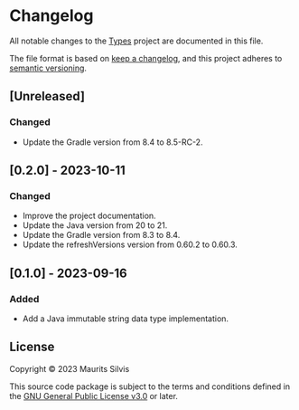 # Changelog

All notable changes to the [Types](https://github.com/mauritssilvis/types) project are documented in this file.

The file format is based on [keep a changelog](https://keepachangelog.com/en/1.1.0/),
and this project adheres to [semantic versioning](https://semver.org/spec/v2.0.0.html).

## [Unreleased]

### Changed

- Update the Gradle version from 8.4 to 8.5-RC-2.

## [0.2.0] - 2023-10-11

### Changed

- Improve the project documentation.
- Update the Java version from 20 to 21.
- Update the Gradle version from 8.3 to 8.4.
- Update the refreshVersions version from 0.60.2 to 0.60.3.

## [0.1.0] - 2023-09-16

### Added

- Add a Java immutable string data type implementation.

## License

Copyright © 2023 Maurits Silvis

This source code package is subject to the terms and conditions defined in the [GNU General Public License v3.0](LICENSE.md) or later.
